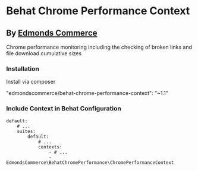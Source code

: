 # Behat Chrome Performance  Context
## By [Edmonds Commerce](https://www.edmondscommerce.co.uk)

Chrome performance monitoring including the checking of broken links and file download cumulative sizes

### Installation

Install via composer

"edmondscommerce/behat-chrome-performance-context": "~1.1"


### Include Context in Behat Configuration

```
default:
    # ...
    suites:
        default:
            # ...
            contexts:
                - # ...
                - EdmondsCommerce\BehatChromePerformance\ChromePerformanceContext

```
